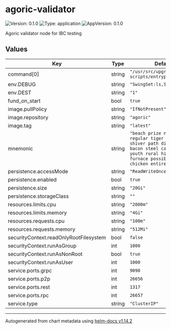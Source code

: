 # agoric-validator

![Version: 0.1.0](https://img.shields.io/badge/Version-0.1.0-informational?style=flat-square) ![Type: application](https://img.shields.io/badge/Type-application-informational?style=flat-square) ![AppVersion: 0.1.0](https://img.shields.io/badge/AppVersion-0.1.0-informational?style=flat-square)

Agoric validator node for IBC testing

## Values

| Key | Type | Default | Description |
|-----|------|---------|-------------|
| command[0] | string | `"/usr/src/upgrade-test-scripts/entrypoint.sh"` |  |
| env.DEBUG | string | `"SwingSet:ls,SwingSet:vat"` |  |
| env.DEST | string | `"1"` |  |
| fund_on_start | bool | `true` |  |
| image.pullPolicy | string | `"IfNotPresent"` |  |
| image.repository | string | `"agoric"` |  |
| image.tag | string | `"latest"` |  |
| mnemonic | string | `"beach prize number regular tiger aware ring shiver path dizzy please bacon steel car crash youth rural history furnace possible property chicken entire system"` |  |
| persistence.accessMode | string | `"ReadWriteOnce"` |  |
| persistence.enabled | bool | `true` |  |
| persistence.size | string | `"20Gi"` |  |
| persistence.storageClass | string | `""` |  |
| resources.limits.cpu | string | `"2000m"` |  |
| resources.limits.memory | string | `"4Gi"` |  |
| resources.requests.cpu | string | `"100m"` |  |
| resources.requests.memory | string | `"512Mi"` |  |
| securityContext.readOnlyRootFilesystem | bool | `false` |  |
| securityContext.runAsGroup | int | `1000` |  |
| securityContext.runAsNonRoot | bool | `true` |  |
| securityContext.runAsUser | int | `1000` |  |
| service.ports.grpc | int | `9090` |  |
| service.ports.p2p | int | `26656` |  |
| service.ports.rest | int | `1317` |  |
| service.ports.rpc | int | `26657` |  |
| service.type | string | `"ClusterIP"` |  |

----------------------------------------------
Autogenerated from chart metadata using [helm-docs v1.14.2](https://github.com/norwoodj/helm-docs/releases/v1.14.2)
